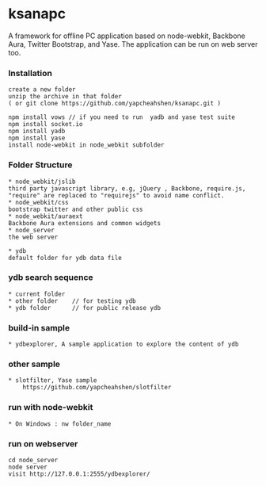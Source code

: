 ksanapc
=======

A framework for offline PC application based on node-webkit, Backbone Aura, Twitter Bootstrap, and Yase. The application can be run on web server too.

### Installation
	create a new folder 
	unzip the archive in that folder
	( or git clone https://github.com/yapcheahshen/ksanapc.git )

	npm install vows // if you need to run  yadb and yase test suite
	npm install socket.io
	npm install yadb
	npm install yase
	install node-webkit in node_webkit subfolder

### Folder Structure
	* node_webkit/jslib
	third party javascript library, e.g, jQuery , Backbone, require.js, "require" are replaced to "requirejs" to avoid name conflict.
	* node_webkit/css
	bootstrap twitter and other public css
	* node_webkit/auraext
	Backbone Aura extensions and common widgets
	* node_server
	the web server

	* ydb
	default folder for ydb data file
	
### ydb search sequence
	* current folder  
	* other folder    // for testing ydb
	* ydb folder      // for public release ydb

### build-in sample
	* ydbexplorer, A sample application to explore the content of ydb

### other sample
	* slotfilter, Yase sample
		https://github.com/yapcheahshen/slotfilter
### run with node-webkit
	* On Windows : nw folder_name

### run on webserver
	cd node_server
	node server
	visit http://127.0.0.1:2555/ydbexplorer/